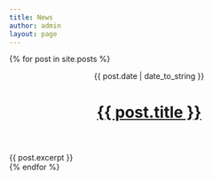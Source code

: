 ```yaml
---
title: News
author: admin
layout: page
---
```


{% for post in site.posts %}
<header>
    <p class="kicker">{{ post.date | date_to_string }}</p>
    <h1><a href="{{ post.url | prepend: site.url }}">{{ post.title }}</a></h1>
</header>
<div class="entry">
    {{ post.excerpt }}
</div>
{% endfor %}

